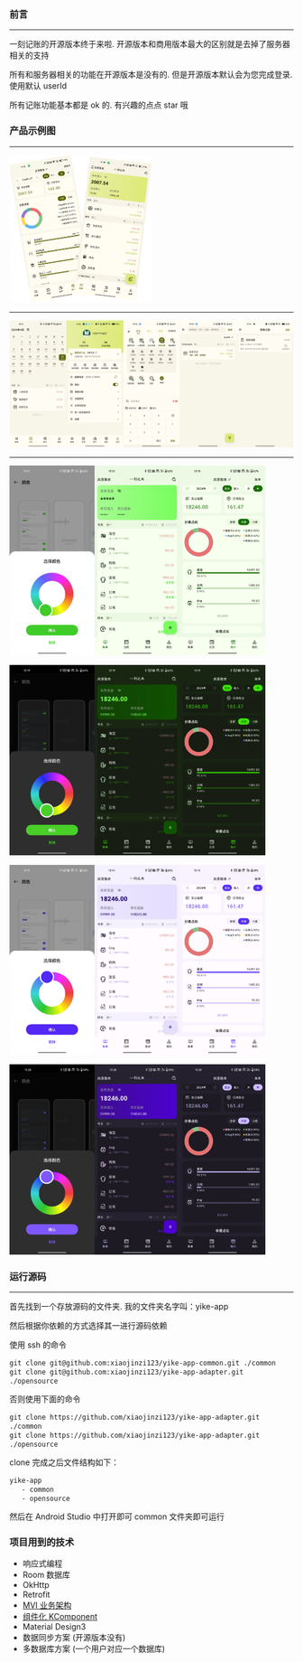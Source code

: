 ### 前言

---

一刻记账的开源版本终于来啦. 开源版本和商用版本最大的区别就是去掉了服务器相关的支持

所有和服务器相关的功能在开源版本是没有的. 但是开源版本默认会为您完成登录. 使用默认 userId

所有记账功能基本都是 ok 的. 有兴趣的点点 star 哦

### 产品示例图

---

<img src="./images/appDesc.png" width=50% />

---

<img src="./images/calendar.jpeg" width=20% /><img src="./images/my.jpeg" width=20% /><img src="./images/billCrud.jpeg" width=20% /><img src="./images/search.jpeg" width=20% /><img src="./images/billCycle.jpg" width=20% />

---

<img src="./images/skin2-1.jpeg"  width=30%/><img src="./images/skin2-2.jpeg"  width=30%/><img src="./images/skin2-3.jpeg"  width=30%/>

<img src="./images/skin2-4.jpeg"  width=30%/><img src="./images/skin2-5.jpeg"  width=30%/><img src="./images/skin2-6.jpeg"  width=30%/>

<img src="./images/skin1-1.jpeg"  width=30%/><img src="./images/skin1-2.jpeg"  width=30%/><img src="./images/skin1-3.jpeg"  width=30%/>

<img src="./images/skin1-4.jpeg"  width=30%/><img src="./images/skin1-5.jpeg"  width=30%/><img src="./images/skin1-6.jpeg"  width=30%/>

### 运行源码

---

首先找到一个存放源码的文件夹. 我的文件夹名字叫：yike-app

然后根据你依赖的方式选择其一进行源码依赖

使用 ssh 的命令

```Text
git clone git@github.com:xiaojinzi123/yike-app-common.git ./common
git clone git@github.com:xiaojinzi123/yike-app-adapter.git ./opensource
```

否则使用下面的命令

```Text
git clone https://github.com/xiaojinzi123/yike-app-adapter.git ./common
git clone https://github.com/xiaojinzi123/yike-app-adapter.git ./opensource
```

clone 完成之后文件结构如下：

```Text
yike-app
   - common
   - opensource
```

然后在 Android Studio 中打开即可 common 文件夹即可运行

### 项目用到的技术

- 响应式编程
- Room 数据库
- OkHttp
- Retrofit
- [MVI 业务架构](https://github.com/xiaojinzi123/AndroidReactive)
- [组件化 KComponent](https://github.com/xiaojinzi123/KComponent)
- Material Design3
- 数据同步方案 (开源版本没有)
- 多数据库方案 (一个用户对应一个数据库)
